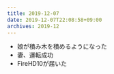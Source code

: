 ```yaml
---
title: 2019-12-07
date: 2019-12-07T22:08:58+09:00
archives: 2019-12
---
```


- 娘が積み木を積めるようになった
- 妻、運転成功
- FireHD10が届いた
